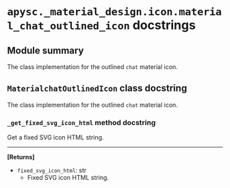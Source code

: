 # `apysc._material_design.icon.material_chat_outlined_icon` docstrings

## Module summary

The class implementation for the outlined `chat` material icon.

## `MaterialchatOutlinedIcon` class docstring

The class implementation for the outlined `chat` material icon.

### `_get_fixed_svg_icon_html` method docstring

Get a fixed SVG icon HTML string.<hr>

**[Returns]**

- `fixed_svg_icon_html`: str
  - Fixed SVG icon HTML string.